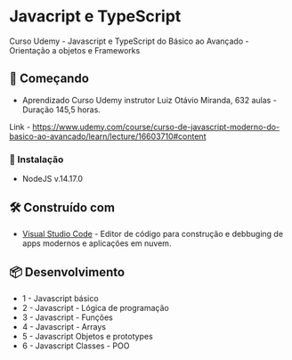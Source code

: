 # Javacript e TypeScript
Curso Udemy - Javascript e TypeScript do Básico ao Avançado - Orientação a objetos e Frameworks

## 🚀 Começando
* Aprendizado Curso Udemy instrutor Luiz Otávio Miranda, 632 aulas - Duração 145,5 horas.

Link - https://www.udemy.com/course/curso-de-javascript-moderno-do-basico-ao-avancado/learn/lecture/16603710#content

### 🔧 Instalação
* NodeJS v.14.17.0

## 🛠️ Construído com

* [Visual Studio Code](https://code.visualstudio.com/) - Editor de código para construção e debbuging de apps modernos e aplicações em nuvem.

## 📦 Desenvolvimento
* 1 - Javascript básico
* 2 - Javascript - Lógica de programação
* 3 - Javascript - Funções
* 4 - Javascript - Arrays
* 5 - Javascript Objetos e prototypes
* 6 - Javascript Classes - POO

